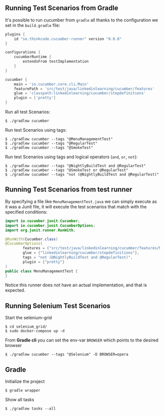 ## Running Test Scenarios from Gradle
It's possible to run cucumber from `gradle` all thanks to the configuration we set in the `build.gradle` file:

```groovy
plugins {
    id "se.thinkcode.cucumber-runner" version "0.0.8"
}

configurations {
    cucumberRuntime {
        extendsFrom testImplementation
    }
}

cucumber {
    main = 'io.cucumber.core.cli.Main'
    featurePath = 'src/test/java/linkedinlearning/cucumber/features'
    glue = 'classpath:linkedinlearning/cucumber/stepdefinitions'
    plugin = ['pretty']
}
```

Run all test Scenarios:
```shell
$ ./gradlew cucumber
```

Run test Scenarios using tags:
```shell
$ ./gradlew cucumber --tags "@MenuManagementTest"
$ ./gradlew cucumber --tags "@RegularTest"
$ ./gradlew cucumber --tags "@SmokeTest"
```

Run test Scenarios using tags and logical operators (`and`, `or`, `not`):
```shell
$ ./gradlew cucumber --tags "@NightlyBuildTest and @RegularTest"
$ ./gradlew cucumber --tags "@SmokeTest or @RegularTest"
$ ./gradlew cucumber --tags "not (@NightlyBuildTest and @RegularTest)"
```

## Running Test Scenarios from test runner

By specifying a file like `MenuManagementTest.java` we can simply execute as it was a Junit file, it will execute the test scenarios that match with the specified conditions:

```java
import io.cucumber.junit.Cucumber;
import io.cucumber.junit.CucumberOptions;
import org.junit.runner.RunWith;

@RunWith(Cucumber.class)
@CucumberOptions(
        features = {"src/test/java/linkedinlearning/cucumber/features/MenuManagement.feature"},
        glue = {"linkedinlearning/cucumber/stepdefinitions"},
        tags = "not (@NightlyBuildTest and @RegularTest)",
        plugin = {"pretty"}
)
public class MenuManagementTest {
}
```

Notice this runner does not have an actual implementation, and that is expected.

## Running Selenium Test Scenarios

Start the selenium-grid

```shell
$ cd selenium_grid/
$ sudo docker-compose up -d
```

From **Gradle cli** you can set the env-var `BROWSER` which points to the desired browser
```shell
$ ./gradlew cucumber --tags "@Selenium" -D BROWSER=opera
```

## Gradle

Initialize the project
```shell
$ gradle wrapper
```

Show all tasks
```shell
$ ./gradlew tasks --all
```